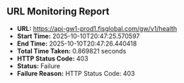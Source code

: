 ## URL Monitoring Report

- **URL:** https://api-gw1-prod1.fisglobal.com/gw/v1/health
- **Start Time:** 2025-10-10T20:47:25.570597
- **End Time:** 2025-10-10T20:47:26.440418
- **Total Time Taken:** 0.869821 seconds
- **HTTP Status Code:** 403
- **Status:** Failure
- **Failure Reason:** HTTP Status Code: 403
